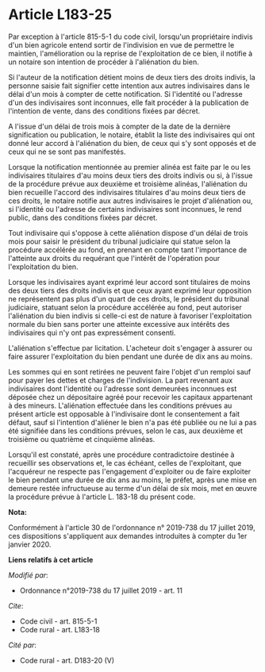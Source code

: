 # Article L183-25

Par exception à l'article 815-5-1 du code civil, lorsqu'un propriétaire indivis d'un bien agricole entend sortir de
l'indivision en vue de permettre le maintien, l'amélioration ou la reprise de l'exploitation de ce bien, il notifie à un
notaire son intention de procéder à l'aliénation du bien.

Si l'auteur de la notification détient moins de deux tiers des droits indivis, la personne saisie fait signifier cette
intention aux autres indivisaires dans le délai d'un mois à compter de cette notification. Si l'identité ou l'adresse d'un
des indivisaires sont inconnues, elle fait procéder à la publication de l'intention de vente, dans des conditions fixées par
décret.

A l'issue d'un délai de trois mois à compter de la date de la dernière signification ou publication, le notaire, établit la
liste des indivisaires qui ont donné leur accord à l'aliénation du bien, de ceux qui s'y sont opposés et de ceux qui ne se
sont pas manifestés.

Lorsque la notification mentionnée au premier alinéa est faite par le ou les indivisaires titulaires d'au moins deux tiers
des droits indivis ou si, à l'issue de la procédure prévue aux deuxième et troisième alinéas, l'aliénation du bien recueille
l'accord des indivisaires titulaires d'au moins deux tiers de ces droits, le notaire notifie aux autres indivisaires le
projet d'aliénation ou, si l'identité ou l'adresse de certains indivisaires sont inconnues, le rend public, dans des
conditions fixées par décret.

Tout indivisaire qui s'oppose à cette aliénation dispose d'un délai de trois mois pour saisir le président du tribunal
judiciaire qui statue selon la procédure accélérée au fond, en prenant en compte tant l'importance de l'atteinte aux droits
du requérant que l'intérêt de l'opération pour l'exploitation du bien.

Lorsque les indivisaires ayant exprimé leur accord sont titulaires de moins des deux tiers des droits indivis et que ceux
ayant exprimé leur opposition ne représentent pas plus d'un quart de ces droits, le président du tribunal judiciaire,
statuant selon la procédure accélérée au fond, peut autoriser l'aliénation du bien indivis si celle-ci est de nature à
favoriser l'exploitation normale du bien sans porter une atteinte excessive aux intérêts des indivisaires qui n'y ont pas
expressément consenti.

L'aliénation s'effectue par licitation. L'acheteur doit s'engager à assurer ou faire assurer l'exploitation du bien pendant
une durée de dix ans au moins.

Les sommes qui en sont retirées ne peuvent faire l'objet d'un remploi sauf pour payer les dettes et charges de l'indivision.
La part revenant aux indivisaires dont l'identité ou l'adresse sont demeurées inconnues est déposée chez un dépositaire agréé
pour recevoir les capitaux appartenant à des mineurs. L'aliénation effectuée dans les conditions prévues au présent article
est opposable à l'indivisaire dont le consentement a fait défaut, sauf si l'intention d'aliéner le bien n'a pas été publiée
ou ne lui a pas été signifiée dans les conditions prévues, selon le cas, aux deuxième et troisième ou quatrième et cinquième
alinéas.

Lorsqu'il est constaté, après une procédure contradictoire destinée à recueillir ses observations et, le cas échéant, celles
de l'exploitant, que l'acquéreur ne respecte pas l'engagement d'exploiter ou de faire exploiter le bien pendant une durée de
dix ans au moins, le préfet, après une mise en demeure restée infructueuse au terme d'un délai de six mois, met en œuvre la
procédure prévue à l'article L. 183-18 du présent code.

**Nota:**

Conformément à l'article 30 de l'ordonnance n° 2019-738 du 17 juillet 2019, ces dispositions s'appliquent aux demandes
introduites à compter du 1er janvier 2020.

**Liens relatifs à cet article**

_Modifié par_:

  - Ordonnance n°2019-738 du 17 juillet 2019 - art. 11

_Cite_:

  - Code civil - art. 815-5-1
  - Code rural - art. L183-18

_Cité par_:

  - Code rural - art. D183-20 (V)
